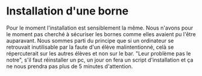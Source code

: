 # Installation d'une borne

Pour le moment l'installation est sensiblement la même. Nous n'avons pour le
moment pas cherché à sécuriser les bornes comme elles avaient pu l'être
auparavant. Nous sommes parti du principe que si un ordinateur se retrouvait
inutilisable par la faute d'un élève malintentionné, celà se répercuterait sur
les autres élèves et non sur le bar. "Leur problème pas le notre", s'il faut
réinstaller un pc, un jour on fera un script d'installation et ça ne nous
prendra pas plus de 5 minutes d'attention.
